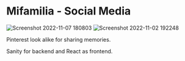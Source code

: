 # Mifamilia - Social Media

![Screenshot 2022-11-07 180803](https://user-images.githubusercontent.com/90194213/200371903-f4084073-b656-4792-b5ba-4c7ce9c47602.png)
![Screenshot 2022-11-02 192248](https://user-images.githubusercontent.com/90194213/199571410-098a8422-94d7-4cfc-8d6c-a5f0e374773a.png)

Pinterest look alike for sharing memories.

Sanity for backend and React as frontend.
